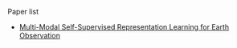 
Paper list

- [Multi-Modal Self-Supervised Representation Learning for Earth Observation](https://ieeexplore.ieee.org/document/9553741?utm_source=chatgpt.com)
